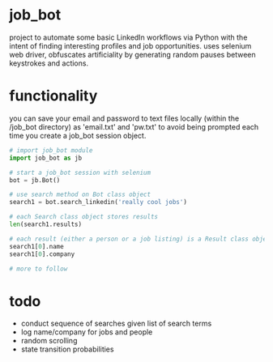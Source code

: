 # job_bot

project to automate some basic LinkedIn workflows via Python with the intent of finding interesting profiles and job opportunities. uses selenium web driver, obfuscates artificiality by generating random pauses between keystrokes and actions.


# functionality

you can save your email and password to text files locally (within the /job_bot directory) as 'email.txt' and 'pw.txt' to avoid being prompted each time you create a job_bot session object. 

```python
# import job_bot module
import job_bot as jb

# start a job_bot session with selenium
bot = jb.Bot()

# use search method on Bot class object
search1 = bot.search_linkedin('really cool jobs')

# each Search class object stores results
len(search1.results)

# each result (either a person or a job listing) is a Result class object
search1[0].name
search1[0].company 

# more to follow
```

# todo

* conduct sequence of searches given list of search terms
* log name/company for jobs and people
* random scrolling
* state transition probabilities
